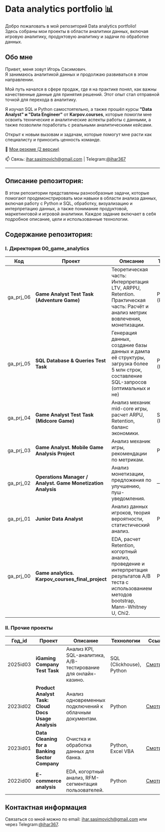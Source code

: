 # Data analytics portfolio 📊

Добро пожаловать в мой репозиторий Data analytics portfolio!       
Здесь собраны мои проекты в области аналитики данных, включая игровую аналитику, продуктовую аналитику и задачи по обработке данных.


## Обо мне

Привет, меня зовут Игорь Сасимович.    
Я занимаюсь аналитикой данных и продолжаю развиваться в этом направлении. 

Мой путь начался в сфере продаж, где я на практике понял, как важны качественные данные для принятия решений. Этот опыт стал отправной точкой для перехода в аналитику.

Я изучал SQL и Python самостоятельно, а также прошёл курсы **"Data Analyst" и "Data Engineer"** от **Karpov.courses**, которые помогли мне освоить технические и аналитические аспекты работы с данными, а также позволили поработать с реальными аналитическими кейсами.

Открыт к новым вызовам и задачам, которые помогут мне расти как специалисту и приносить ценность команде.    

📄 [Мои резюме (2 версии)](https://drive.google.com/drive/folders/1Qs_wuJN6k6glH2xVSqN3xVwiF79qONHL?usp=drive_link)  

📫 Связь: [ihar.sasimovich@gmail.com](mailto:ihar.sasimovich@gmail.com) | Telegram:[@ihar367](https://t.me/ihar367)

-----


## Описание репозитория:
В этом репозитории представлены разнообразные задачи, которые помогают продемонстрировать мои навыки в области анализа данных, включая работу с Python и SQL, обработку, визуализацию и интерпретацию данных, а также понимание продуктовой, маркетинговой и игровой аналитики. Каждое задание включает в себя подробное описание, цели и использованные технологии.


## Содержание репозитория:

### I. Директория 00_game_analytics

| Код  | Проект                                   | Описание                                                        | Технологии                        | Ссылка     |
|---------|------------------------------------------|-----------------------------------------------------------------|-----------------------------------|------------|
| ga_prj_06 | **Game Analyst Test Task (Adventure Game)** | Теоретическая часть: Интерпретация LTV, ARPPU, Retention. Практическая часть: Расчёт и анализ метрик вовлечения, монетизации. | Python, SQL (PostgreSQL) | [Смотреть](https://github.com/i-sasimovich/data_analytics_portfolio/tree/main/00_game_analytics/ga_prj_06_game_analyst_test_task__adventure_game) |
| ga_prj_05  | **SQL Database & Queries Test Task** | Генерация данных, создание базы данных и дампа её структуры, загрузка более 5 млн строк,  составление SQL-запросов (оптимальных и не) | Python, SQL (PostgreSQL) | [Смотреть](https://github.com/i-sasimovich/data_analytics_portfolio/tree/main/00_game_analytics/ga_prj_05_sql_game_data_analyst_task) |
| ga_prj_04 | **Game Analyst Test Task (Midcore Game)** | Анализ механик mid-core игры, расчет ARPU, Retention, баланс экономики. | SQL (PostgreSQL) | [Смотреть](https://github.com/i-sasimovich/data_analytics_portfolio/tree/main/00_game_analytics/ga_prj_04_game_analyst_test_task____midcore_game_analysis) |
| ga_prj_03  | **Game Analyst. Mobile Game Analysis Project**              | Анализ механик игры, рекомендации по метрикам.              | Python, SQL          | [Смотреть](https://github.com/i-sasimovich/data_analytics_portfolio/tree/main/00_game_analytics/ga_prj_03_game_analyst____mobile_game_analysis_project) |
| ga_prj_02 | **Operations Manager / Analyst. Game Monetization Analysis**     | Анализ монетизации, предложения по улучшению, пуш-уведомления.    | —                        | [Смотреть](https://github.com/i-sasimovich/data_analytics_portfolio/tree/main/00_game_analytics/ga_prj_02_operations_manager____game_monetization_analysis) |
| ga_prj_01  | **Junior Data Analyst**                  | Анализ данных игроков, теория вероятности, статистический анализ. | Python     | [Смотреть](https://github.com/i-sasimovich/data_analytics_portfolio/tree/main/00_game_analytics/ga_prj_01_junior_data_analyst_test_task) |
| ga_prj_00  | **Game analytics. Karpov_courses_final_project**|  EDA, расчет Retention, когортный анализ, проведение и интерпретация результатов A/B теста с использованием методов bootstrap, Mann-Whitney U, Chi2. | Python     | [Смотреть](https://github.com/i-sasimovich/data_analytics_portfolio/tree/main/00_game_analytics/ga_prj_00_game_analytics___karpov_courses_final_project) |



### II. Прочие проекты

| Год_id  | Проект                                 | Описание                                             | Технологии                   | Ссылка     |
|---------|----------------------------------------|-----------------------------------------------------|------------------------------|------------|
| 2025id03 | **iGaming Company Test Task**        | Анализ KPI, SQL-аналитика, A/B-тестирование для онлайн-казино. | SQL (Clickhouse), Python | [Смотреть](https://github.com/i-sasimovich/data_analytics_portfolio/tree/main/2025id03_igaming_company_test_task) |
| 2023id02 | **Product Analyst Task: Cloud Docs Usage Analysis** | Анализ одновременных подключений к облачным документам. | Python | [Смотреть](https://github.com/i-sasimovich/data_analytics_portfolio/tree/main/2023id02_product_analyst_task____cloud_docs_analysis) |
| 2023id01  | **Data Cleaning for a Banking Sector Company** | Очистка и обработка данных для банка. | Python, Excel VBA | [Смотреть](https://github.com/i-sasimovich/data_analytics_portfolio/tree/main/2023id01_data_cleaning_for_a_banking_sector_company) |
| 2022id00  | **E-commerce analysis** | EDA, когортный анализ, RFM-сегментация пользователей. | Python | [Смотреть](https://github.com/i-sasimovich/data_analytics_portfolio/tree/main/2022id00_e_commerce_analysis____karpov_courses_project) |



## Контактная информация
Связаться со мной можно по email: [ihar.sasimovich@gmail.com](mailto:ihar.sasimovich@gmail.com) или через Telegram:[@ihar367](http://t.me/ihar367).
